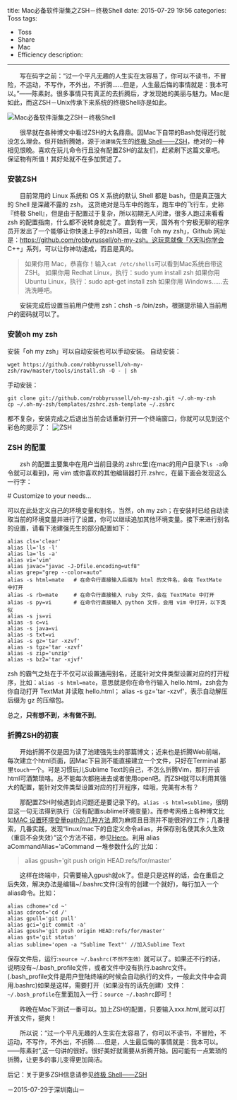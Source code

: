 title: Mac必备软件渐集之ZSH－终极Shell
date: 2015-07-29 19:56
categories: Toss
tags:
- Toss
- Share
- Mac
- Efficiency
description:
---

　　写在码字之前：“过一个平凡无趣的人生实在太容易了，你可以不读书，不冒险，不运动，不写作，不外出，不折腾……但是，人生最后悔的事情就是：我本可以。”——陈素封。很多事情只有真正的去折腾后，才发现她的美丽与魅力。Mac是如此，而这ZSH－Unix传承下来系统的终极Shell亦是如此。

<!-- more -->

![Mac必备软件渐集之ZSH－终极Shell](http://7xoosr.com1.z0.glb.clouddn.com/mac.jpg)

　　很早就在各种博文中看过ZSH的大名鼎鼎。因Mac下自带的Bash觉得还行就没怎么理会。但开始折腾她，源于`池建强`先生的[终极 Shell——ZSH](http://zhuanlan.zhihu.com/mactalk/19556676)，绝对的一种相见恨晚。喜欢在玩儿命令行且没有配置ZSH的盆友们，赶紧刷下这篇文章吧。保证物有所值！其好处就不在多加赘述了。

### **安装ZSH**
　　目前常用的 Linux 系统和 OS X 系统的默认 Shell 都是 bash，但是真正强大的 Shell 是深藏不露的 zsh， 这货绝对是马车中的跑车，跑车中的飞行车，史称『终极 Shell』，但是由于配置过于复杂，所以初期无人问津，很多人跑过来看看 zsh 的配置指南，什么都不说转身就走了。直到有一天，国外有个穷极无聊的程序员开发出了一个能够让你快速上手的zsh项目，叫做「oh my zsh」，Github 网址是：https://github.com/robbyrussell/oh-my-zsh。这玩意就像「X天叫你学会 C++」系列，可以让你神功速成，而且是真的。

>如果你用 Mac，恭喜你！输入`cat /etc/shells`可以看到Mac系统自带这ZSH。
如果你用 Redhat Linux，执行：sudo yum install zsh
如果你用 Ubuntu Linux，执行：sudo apt-get install zsh
如果你用 Windows……去洗洗睡吧。

　　安装完成后设置当前用户使用 zsh：chsh -s /bin/zsh，根据提示输入当前用户的密码就可以了。

### **安装oh my zsh**
安装「oh my zsh」可以自动安装也可以手动安装。
自动安装：
```
wget https://github.com/robbyrussell/oh-my-zsh/raw/master/tools/install.sh -O - | sh
```

手动安装：
```
git clone git://github.com/robbyrussell/oh-my-zsh.git ~/.oh-my-zsh
cp ~/.oh-my-zsh/templates/zshrc.zsh-template ~/.zshrc
```

都不复杂，安装完成之后退出当前会话重新打开一个终端窗口，你就可以见到这个彩色的提示了：
![ZSH](http://7xoosr.com1.z0.glb.clouddn.com/mac-zsh.png)

### **ZSH 的配置**
　　zsh 的配置主要集中在用户当前目录的.zshrc里(在mac的用户目录下`ls -a`命令就可以看到)，用 vim 或你喜欢的其他编辑器打开.zshrc，在最下面会发现这么一行字：

\# Customize to your needs…

可以在此处定义自己的环境变量和别名，当然，oh my zsh；在安装时已经自动读取当前的环境变量并进行了设置，你可以继续追加其他环境变量。接下来进行别名的设置，请看下池建强先生的部分配置如下：
```
alias cls='clear'
alias ll='ls -l'
alias la='ls -a'
alias vi='vim'
alias javac="javac -J-Dfile.encoding=utf8"
alias grep="grep --color=auto"
alias -s html=mate   # 在命令行直接输入后缀为 html 的文件名，会在 TextMate 中打开
alias -s rb=mate     # 在命令行直接输入 ruby 文件，会在 TextMate 中打开
alias -s py=vi       # 在命令行直接输入 python 文件，会用 vim 中打开，以下类似
alias -s js=vi
alias -s c=vi
alias -s java=vi
alias -s txt=vi
alias -s gz='tar -xzvf'
alias -s tgz='tar -xzvf'
alias -s zip='unzip'
alias -s bz2='tar -xjvf'
```
zsh 的霸气之处在于不仅可以设置通用别名，还能针对文件类型设置对应的打开程序，比如：`alias -s html=mate`，意思就是你在命令行输入 hello.html，zsh会为你自动打开 TextMat 并读取 hello.html； alias -s gz='tar -xzvf'，表示自动解压后缀为 gz 的压缩包。

总之，**只有想不到，木有做不到**。

### **折腾ZSH的初衷**
　　开始折腾不仅是因为读了池建强先生的那篇博文；近来也是折腾Web前端，每次建立个html页面，因Mac下目测不能直接建立一个文件，只好在Terminal 那里`touch`一个。可是习惯玩儿Sublime Text的自己，不怎么折腾Vim，那打开该html可酒繁琐咯。总不能每次都拖进去或者使用open吧。而ZSH就可以利用其强大的配置，能针对文件类型设置对应的打开程序，哇哦，完美有木有？

　　那配置ZSH时候遇到点问题还是要记录下的。`alias -s html=sublime`，很明显这一句无法得到执行（没有配置sublime环境变量）。而参考网络上各种博文比如[MAC 设置环境变量path的几种方法](http://www.flakor.cn/2014-09-14-714.html),颇为麻烦且目测并不能很好的工作；几番搜索，几番实践，发现“linux/mac下的自定义命令alias，并保存别名使其永久生效（重启不会失效）”这个方法不错，参见[Here](http://blog.unieagle.net/2012/05/21/linux下的自定义命令alias，并保存别名使其永久生效（重/)。利用 alias aCommandAlias='aCommand 一堆参数什么的'比如：
>alias gpush='git push origin HEAD:refs/for/master'

　　这样在终端中，只需要输入gpush就ok了。但是只是这样的话，会在重启之后失效，解决办法是编辑~/.bashrc文件(没有的创建一个就好)，每行加入一个alias命令。比如：
```shell
alias cdhome='cd ~'
alias cdroot='cd /'
alias gpull='git pull'
alias gci='git commit -a'
alias gpush='git push origin HEAD:refs/for/master'
alias gst='git status'
alias sublime='open -a "Sublime Text"' //加入Sublime Text
```
保存文件后，运行:`source ~/.bashrc(不然不生效）`就可以了。如果还不行的话，说明没有~/.bash_profile文件，或者文件中没有执行.bashrc文件。(.bash_profile文件是用户登陆终端的时候会自动执行的文件，一般此文件中会调用.bashrc)如果是这样，需要打开（如果没有的话先创建）文件：`~/.bash_profile`在里面加入一行：`source ~/.bashrc`即可！

　　昨晚在Mac下测试一番可以。加上ZSH的配置，只要输入xxx.html,就可以打开该文件，挺爽！

　　所以说：“过一个平凡无趣的人生实在太容易了，你可以不读书，不冒险，不运动，不写作，不外出，不折腾……但是，人生最后悔的事情就是：我本可以。——陈素封”,这一句讲的很好。很好美好就需要从折腾开始。因可能有一点繁琐的折腾，让更多的事儿变得更加简洁。

后记：关于更多ZSH信息请参见[终极 Shell——ZSH](http://zhuanlan.zhihu.com/mactalk/19556676)

－2015-07-29于深圳南山－
